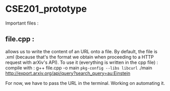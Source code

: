 # CSE201_prototype

Important files : 

file.cpp : 
----

allows us to write the content of an URL onto a file. By default, the file is .xml (because that's the format we obtain when proceeding to a HTTP request with arXiv's API).
To use it (everything is written in the cpp file) : 
compile with : g++ file.cpp -o main `pkg-config --libs libcurl`
./main http://export.arxiv.org/api/query?search_query=au:Einstein

For now, we have to pass the URL in the terminal. Working on automating it. 
